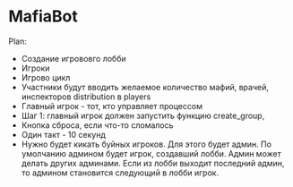 # MafiaBot

Plan:

- Создание игрововго лобби
- Игроки
- Игрово цикл
- Участники будут вводить желаемое количество мафий, врачей, инспекторов distribution в players
- Главный игрок - тот, кто управляет процессом
- Шаг 1: главный игрок должен запустить функцию create_group, 
- Кнопка сброса, если что-то сломалось
- Один такт - 10 секунд
- Нужно будет кикать буйных игроков. Для этого будет админ. По умолчанию админом будет игрок, создавший лобби. Админ может делать других админами. Если из лобби выходит последний админ, то админом становится следующий в лобби игрок.
